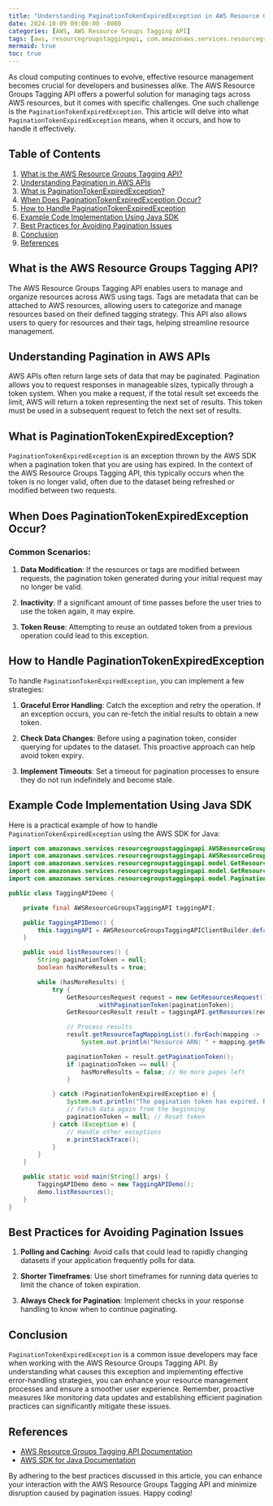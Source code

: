 ```yaml
---
title: "Understanding PaginationTokenExpiredException in AWS Resource Groups Tagging API: A Comprehensive Guide"
date: 2024-10-09 09:00:00 -0000
categories: [AWS, AWS Resource Groups Tagging API]
tags: [aws, resourcegroupstaggingapi, com.amazonaws.services.resourcegroupstaggingapi.model]
mermaid: true
toc: true
---
```



As cloud computing continues to evolve, effective resource management becomes crucial for developers and businesses alike. The AWS Resource Groups Tagging API offers a powerful solution for managing tags across AWS resources, but it comes with specific challenges. One such challenge is the `PaginationTokenExpiredException`. This article will delve into what `PaginationTokenExpiredException` means, when it occurs, and how to handle it effectively.

## Table of Contents

1. [What is the AWS Resource Groups Tagging API?](#what-is-the-aws-resource-groups-tagging-api)
2. [Understanding Pagination in AWS APIs](#understanding-pagination-in-aws-apis)
3. [What is PaginationTokenExpiredException?](#what-is-paginationtokenexpiredexception)
4. [When Does PaginationTokenExpiredException Occur?](#when-does-paginationtokenexpiredexception-occur)
5. [How to Handle PaginationTokenExpiredException](#how-to-handle-paginationtokenexpiredexception)
6. [Example Code Implementation Using Java SDK](#example-code-implementation-using-java-sdk)
7. [Best Practices for Avoiding Pagination Issues](#best-practices-for-avoiding-pagination-issues)
8. [Conclusion](#conclusion)
9. [References](#references)

## What is the AWS Resource Groups Tagging API?

The AWS Resource Groups Tagging API enables users to manage and organize resources across AWS using tags. Tags are metadata that can be attached to AWS resources, allowing users to categorize and manage resources based on their defined tagging strategy. This API also allows users to query for resources and their tags, helping streamline resource management.

## Understanding Pagination in AWS APIs

AWS APIs often return large sets of data that may be paginated. Pagination allows you to request responses in manageable sizes, typically through a token system. When you make a request, if the total result set exceeds the limit, AWS will return a token representing the next set of results. This token must be used in a subsequent request to fetch the next set of results.

## What is PaginationTokenExpiredException?

`PaginationTokenExpiredException` is an exception thrown by the AWS SDK when a pagination token that you are using has expired. In the context of the AWS Resource Groups Tagging API, this typically occurs when the token is no longer valid, often due to the dataset being refreshed or modified between two requests.

## When Does PaginationTokenExpiredException Occur?

### Common Scenarios:

1. **Data Modification**: If the resources or tags are modified between requests, the pagination token generated during your initial request may no longer be valid.
   
2. **Inactivity**: If a significant amount of time passes before the user tries to use the token again, it may expire.

3. **Token Reuse**: Attempting to reuse an outdated token from a previous operation could lead to this exception.

## How to Handle PaginationTokenExpiredException

To handle `PaginationTokenExpiredException`, you can implement a few strategies:

1. **Graceful Error Handling**: Catch the exception and retry the operation. If an exception occurs, you can re-fetch the initial results to obtain a new token.

2. **Check Data Changes**: Before using a pagination token, consider querying for updates to the dataset. This proactive approach can help avoid token expiry.

3. **Implement Timeouts**: Set a timeout for pagination processes to ensure they do not run indefinitely and become stale.

## Example Code Implementation Using Java SDK

Here is a practical example of how to handle `PaginationTokenExpiredException` using the AWS SDK for Java:

```java
import com.amazonaws.services.resourcegroupstaggingapi.AWSResourceGroupsTaggingAPI;
import com.amazonaws.services.resourcegroupstaggingapi.AWSResourceGroupsTaggingAPIClientBuilder;
import com.amazonaws.services.resourcegroupstaggingapi.model.GetResourcesRequest;
import com.amazonaws.services.resourcegroupstaggingapi.model.GetResourcesResult;
import com.amazonaws.services.resourcegroupstaggingapi.model.PaginationTokenExpiredException;

public class TaggingAPIDemo {

    private final AWSResourceGroupsTaggingAPI taggingAPI;

    public TaggingAPIDemo() {
        this.taggingAPI = AWSResourceGroupsTaggingAPIClientBuilder.defaultClient();
    }

    public void listResources() {
        String paginationToken = null;
        boolean hasMoreResults = true;

        while (hasMoreResults) {
            try {
                GetResourcesRequest request = new GetResourcesRequest()
                        .withPaginationToken(paginationToken);
                GetResourcesResult result = taggingAPI.getResources(request);

                // Process results
                result.getResourceTagMappingList().forEach(mapping ->
                    System.out.println("Resource ARN: " + mapping.getResourceARN()));

                paginationToken = result.getPaginationToken();
                if (paginationToken == null) {
                    hasMoreResults = false; // No more pages left
                }

            } catch (PaginationTokenExpiredException e) {
                System.out.println("The pagination token has expired. Refetching data...");
                // Fetch data again from the beginning
                paginationToken = null; // Reset token
            } catch (Exception e) {
                // Handle other exceptions
                e.printStackTrace();
            }
        }
    }

    public static void main(String[] args) {
        TaggingAPIDemo demo = new TaggingAPIDemo();
        demo.listResources();
    }
}
```

## Best Practices for Avoiding Pagination Issues

1. **Polling and Caching**: Avoid calls that could lead to rapidly changing datasets if your application frequently polls for data.

2. **Shorter Timeframes**: Use short timeframes for running data queries to limit the chance of token expiration.

3. **Always Check for Pagination**: Implement checks in your response handling to know when to continue paginating.

## Conclusion

`PaginationTokenExpiredException` is a common issue developers may face when working with the AWS Resource Groups Tagging API. By understanding what causes this exception and implementing effective error-handling strategies, you can enhance your resource management processes and ensure a smoother user experience. Remember, proactive measures like monitoring data updates and establishing efficient pagination practices can significantly mitigate these issues.

## References

- [AWS Resource Groups Tagging API Documentation](https://docs.aws.amazon.com/resourcegroupstagging/latest/APIReference/Welcome.html)
- [AWS SDK for Java Documentation](https://docs.aws.amazon.com/sdk-for-java/latest/developer-guide/home.html)

By adhering to the best practices discussed in this article, you can enhance your interaction with the AWS Resource Groups Tagging API and minimize disruption caused by pagination issues. Happy coding!